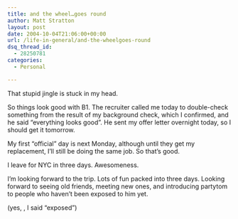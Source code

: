 ```yaml
---
title: and the wheel…goes round
author: Matt Stratton
layout: post
date: 2004-10-04T21:06:00+00:00
url: /life-in-general/and-the-wheelgoes-round
dsq_thread_id:
  - 28250781
categories:
  - Personal

---
```

That stupid jingle is stuck in my head.

So things look good with B1. The recruiter called me today to double-check something from the result of my background check, which I confirmed, and he said &#8220;everything looks good&#8221;. He sent my offer letter overnight today, so I should get it tomorrow.

My first &#8220;official&#8221; day is next Monday, although until they get my replacement, I&#8217;ll still be doing the same job. So that&#8217;s good.

I leave for NYC in three days. Awesomeness.

I&#8217;m looking forward to the trip. Lots of fun packed into three days. Looking forward to seeing old friends, meeting new ones, and introducing partytom to people who haven&#8217;t been exposed to him yet.

(yes, , I said &#8220;exposed&#8221;)